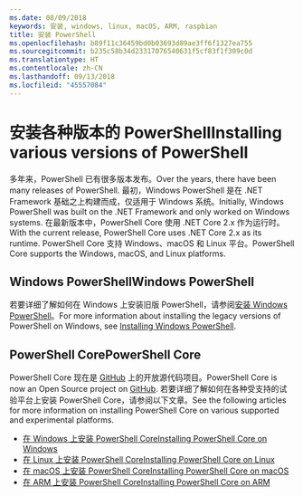 ```yaml
---
ms.date: 08/09/2018
keywords: 安装, windows, linux, macOS, ARM, raspbian
title: 安装 PowerShell
ms.openlocfilehash: b89f11c36459bd0b03693d89ae3ff6f1327ea755
ms.sourcegitcommit: b235c58b34d23317076540631f5cf83f1f309c0d
ms.translationtype: HT
ms.contentlocale: zh-CN
ms.lasthandoff: 09/13/2018
ms.locfileid: "45557084"
---
```

# <a name="installing-various-versions-of-powershell"></a><span data-ttu-id="de903-103">安装各种版本的 PowerShell</span><span class="sxs-lookup"><span data-stu-id="de903-103">Installing various versions of PowerShell</span></span>

<span data-ttu-id="de903-104">多年来，PowerShell 已有很多版本发布。</span><span class="sxs-lookup"><span data-stu-id="de903-104">Over the years, there have been many releases of PowerShell.</span></span> <span data-ttu-id="de903-105">最初，Windows PowerShell 是在 .NET Framework 基础之上构建而成，仅适用于 Windows 系统。</span><span class="sxs-lookup"><span data-stu-id="de903-105">Initially, Windows PowerShell was built on the .NET Framework and only worked on Windows systems.</span></span> <span data-ttu-id="de903-106">在最新版本中，PowerShell Core 使用 .NET Core 2.x 作为运行时。</span><span class="sxs-lookup"><span data-stu-id="de903-106">With the current release, PowerShell Core uses .NET Core 2.x as its runtime.</span></span> <span data-ttu-id="de903-107">PowerShell Core 支持 Windows、macOS 和 Linux 平台。</span><span class="sxs-lookup"><span data-stu-id="de903-107">PowerShell Core supports the Windows, macOS, and Linux platforms.</span></span>

## <a name="windows-powershell"></a><span data-ttu-id="de903-108">Windows PowerShell</span><span class="sxs-lookup"><span data-stu-id="de903-108">Windows PowerShell</span></span>

<span data-ttu-id="de903-109">若要详细了解如何在 Windows 上安装旧版 PowerShell，请参阅[安装 Windows PowerShell](installing-windows-powershell.md)。</span><span class="sxs-lookup"><span data-stu-id="de903-109">For more information about installing the legacy versions of PowerShell on Windows, see [Installing Windows PowerShell](installing-windows-powershell.md).</span></span>

## <a name="powershell-core"></a><span data-ttu-id="de903-110">PowerShell Core</span><span class="sxs-lookup"><span data-stu-id="de903-110">PowerShell Core</span></span>

<span data-ttu-id="de903-111">PowerShell Core 现在是 [ GitHub](https://github.com/powershell/powershell) 上的开放源代码项目。</span><span class="sxs-lookup"><span data-stu-id="de903-111">PowerShell Core is now an Open Source project on [GitHub](https://github.com/powershell/powershell).</span></span>
<span data-ttu-id="de903-112">若要详细了解如何在各种受支持的试验平台上安装 PowerShell Core，请参阅以下文章。</span><span class="sxs-lookup"><span data-stu-id="de903-112">See the following articles for more information on installing PowerShell Core on various supported and experimental platforms.</span></span>

- [<span data-ttu-id="de903-113">在 Windows 上安装 PowerShell Core</span><span class="sxs-lookup"><span data-stu-id="de903-113">Installing PowerShell Core on Windows</span></span>](Installing-PowerShell-Core-on-Windows.md)
- [<span data-ttu-id="de903-114">在 Linux 上安装 PowerShell Core</span><span class="sxs-lookup"><span data-stu-id="de903-114">Installing PowerShell Core on Linux</span></span>](Installing-PowerShell-Core-on-Linux.md)
- [<span data-ttu-id="de903-115">在 macOS 上安装 PowerShell Core</span><span class="sxs-lookup"><span data-stu-id="de903-115">Installing PowerShell Core on macOS</span></span>](Installing-PowerShell-Core-on-macOS.md)
- [<span data-ttu-id="de903-116">在 ARM 上安装 PowerShell Core</span><span class="sxs-lookup"><span data-stu-id="de903-116">Installing PowerShell Core on ARM</span></span>](PowerShell-Core-on-ARM.md)
